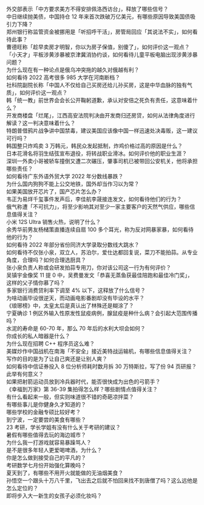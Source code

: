 外交部表示「中方要求美方不得安排佩洛西访台」，释放了哪些信号？  
中日继续抛美债，中国持仓 12 年来首次跌破万亿美元，有哪些原因导致美国债吸引力下降？  
郑州银行称监管资金被挪用是「听招呼干活」，房管局回应「其说法不实」，如何看待此事？  
曹德旺称「趁早卖房才明智，你以为房子保值，别傻了」，如何评价这一观点？  
「小天才」平板涉黄涉暴被京津冀消协约谈，如何看待儿童平板电脑出现涉黄涉暴问题？  
为什么现在有一种论点是俄乌冲突拖的越久对俄越有利？  
如何看待 2022 高考很多 985 大学在河南断档？  
社科院副院长称「中国人不仅给自己买房还给儿孙买房，这是中华血脉的独有气质」，如何评价这一观点？  
韩「统一教」前世界会会长公开鞠躬道歉，承认对安倍之死负有责任，这意味着什么？  
开发商楼盘「烂尾」，江西高安法院判决由开发商归还房贷，如何从法律角度进行解读？这一判决意味着什么？  
特朗普借鸦片战争讲中国禁毒，建议美国应该像中国一样迅速处决毒贩，这一建议可行吗？  
韩国整只炸鸡卖 3 万韩元，韩民众发起抵制，炸鸡价格过高的原因是什么？  
日本花滑名将羽生结弦宣布退役，将转战职业滑冰。如何评价他的职业生涯？  
深圳一外卖小哥被轿车撞倒又遭二次碾压，肇事司机已被带回公安机关，他将承担哪些责任？  
如何看待广东外语外贸大学 2022 年分数线暴跌？  
为什么国内狗狗不能上公交地铁，国外却当作习以为常？  
如果美国放开芯片了，国产芯片怎么办？  
韦正为易烊千玺事件发声后，李佳航李晟接连发文，如何看待他们的行为？  
俄气称遭「不可抗力」，将至少影响其对至少一家主要客户的天然气供应，哪些信息值得关注？  
小米 12S Ultra 销售火热，说明了什么？  
余秀华前男友杨槠策直播连续自扇 100 多个耳光，称为反对网暴家暴，如何看待他的行为？  
如何看待 2022 年部分省份同济大学录取分数线大跳水？  
如何看待不仅张小泉，双立人，苏泊尔，爱仕达都回复说，菜刀不能拍蒜。从专业角度，合理吗？如何合理选厨具？  
张小泉负责人称或会研发拍蒜专用刀，你对该公司这一行为有何评价？  
吴镇宇金像奖 11 提 0 中，吴费曼发文「恭喜无蒸鱼获最佳陪跑和最佳冷门奖」，这样的父子情你慕了吗？  
多家银行消费贷利率下调至 4% 以下，这释放了什么信号？  
为啥动画毕设很逆天，而动画电影番剧却没有毕设的水平？  
《琅琊榜》中，太皇太后是真认出了林殊还是糊涂了？  
宁夏确诊 1 例区外输入性原发性鼠疫病例，腺鼠疫是种什么病？会引起大范围传播吗？  
水泥的寿命是 60-70 年，那么 70 年后的水利大坝会如何？  
你成长的私人暗器是什么？  
为什么现在招聘 C++ 程序员这么难？  
美媒炒作中国战机在南海「不安全」接近美特战运输机，有哪些信息值得关注？  
写作的目的是为了让自己爽还是让别人爽？  
如何看待中信证券投入 8 位分析师耗时数月拆 30 万特斯拉，写了份 94 页研报？ 此举有何意义？  
如果把射箭运动员放到冷兵器时代，能否很快成为出色的弓箭手？  
《幸福到万家》第 36-39 集拍得怎么样？哪些剧情点值得关注？  
有什么看起来一般，但实则味道很不错的奇葩凉拌菜？  
有哪些事儿是你健身久才知道的？  
哪些学校的金融专硕比较好考？  
到宁波，一定要尝的美食有哪些？  
23 考研，学长学姐有没有什么关于考研的建议？  
暑假有哪些值得去玩的海边城市？  
为什么我一打游戏就容易暴躁骂人？  
是不是很多年轻人更爱喝啤酒，为什么？  
你是怎么做到接受自己的平凡的？  
考研数学七月份开始强化算晚吗？  
夏天到了，有哪些不用开火就能做的无油烟美食？  
孙悟空一个跟头十万八千里，飞出去之后就不怕回来找不到唐僧了吗？这么远他是怎么定位的？  
即将步入大一新生的女孩子必须化妆吗？  
